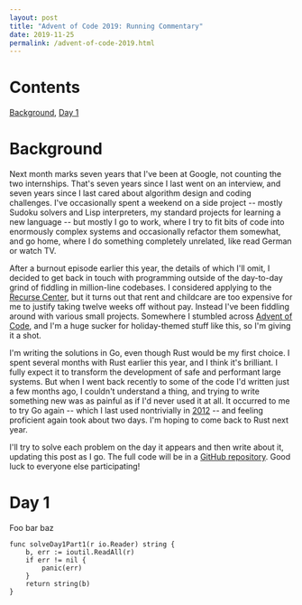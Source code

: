 ```yaml
---
layout: post
title: "Advent of Code 2019: Running Commentary"
date: 2019-11-25
permalink: /advent-of-code-2019.html
---
```


# Contents

[Background](#background), [Day 1](#day-1)

# Background

Next month marks seven years that I've been at Google, not counting the two
internships. That's seven years since I last went on an interview, and seven
years since I last cared about algorithm design and coding challenges. I've
occasionally spent a weekend on a side project -- mostly Sudoku solvers and Lisp
interpreters, my standard projects for learning a new language -- but mostly I
go to work, where I try to fit bits of code into enormously complex systems and
occasionally refactor them somewhat, and go home, where I do something
completely unrelated, like read German or watch TV.

After a burnout episode earlier this year, the details of which I'll omit, I
decided to get back in touch with programming outside of the day-to-day grind
of fiddling in million-line codebases. I considered applying to the [Recurse
Center](https://www.recurse.com), but it turns out that rent and childcare are
too expensive for me to justify taking twelve weeks off without pay. Instead
I've been fiddling around with various small projects. Somewhere I stumbled
across [Advent of Code](https://adventofcode.com), and I'm a huge sucker for
holiday-themed stuff like this, so I'm giving it a shot.

I'm writing the solutions in Go, even though Rust would be my first choice. I
spent several months with Rust earlier this year, and I think it's brilliant.
I fully expect it to transform the development of safe and performant large
systems. But when I went back recently to some of the code I'd written just a
few months ago, I couldn't understand a thing, and trying to write something
new was as painful as if I'd never used it at all. It occurred to me to try Go
again -- which I last used nontrivially in
[2012](https://github.com/dhconnelly/rtreego) -- and feeling proficient again
took about two days. I'm hoping to come back to Rust next year.

I'll try to solve each problem on the day it appears and then write about it,
updating this post as I go. The full code will be in a [GitHub
repository](https://github.com/dhconnelly/advent-of-code-2019). Good luck to
everyone else participating!

# Day 1

Foo bar baz

```
func solveDay1Part1(r io.Reader) string {
	b, err := ioutil.ReadAll(r)
	if err != nil {
		panic(err)
	}
	return string(b)
}
```
